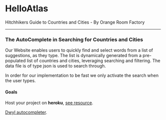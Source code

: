 # HelloAtlas
Hitchhikers Guide to Countries and Cities - By Orange Room Factory

---

### The AutoComplete in Searching for Countries and Cities

Our Website enables users to quickly find and select words from a list of suggestions, as they type. The list is dynamically generated from a pre-populated list of countries and cities, leveraging searching and filtering.
The data file is of type json is used to search through.

In order for our implementation to be fast we only activate the search when the user types.

#### Goals

Host your project on **heroku**, [see resource](https://devcenter.heroku.com/articles/getting-started-with-nodejs#introduction).

[Dwyl autocompleter](https://github.com/dwyl/autocomplete).

